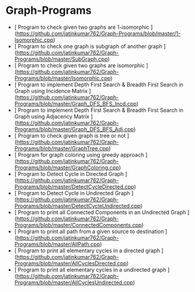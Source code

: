 # Graph-Programs


- [ Program to check given two graphs are 1-isomorphic ] (https://github.com/jatinkumar762/Graph-Programs/blob/master/1-Isomorphic.cpp)
- [ Program to check one graph is subgraph of another graph ] (https://github.com/jatinkumar762/Graph-Programs/blob/master/SubGraph.cpp)
- [ Program to check given two graphs are isomorphic ] (https://github.com/jatinkumar762/Graph-Programs/blob/master/Isomorphic.cpp)
- [ Program to implement Depth First Search & Breadth First Search in Graph using Incidence Matrix ] (https://github.com/jatinkumar762/Graph-Programs/blob/master/Graph_DFS_BFS_Incd.cpp)
- [ Program to implement Depth First Search & Breadth First Search in Graph using Adjacency Matrix ] (https://github.com/jatinkumar762/Graph-Programs/blob/master/Graph_DFS_BFS_Adj.cpp)
- [ Program to check given graph is tree or not ] (https://github.com/jatinkumar762/Graph-Programs/blob/master/GraphTree.cpp)
- [ Program for graph coloring using greedy approach ] (https://github.com/jatinkumar762/Graph-Programs/blob/master/GraphColoring.cpp)
- [ Program to Detect Cycle in Directed Graph ] (https://github.com/jatinkumar762/Graph-Programs/blob/master/DetectCycleDirected.cpp)
- [ Program to Detect Cycle in Undirected Graph ] (https://github.com/jatinkumar762/Graph-Programs/blob/master/DetectCycleUndirected.cpp)
- [ Program to print all Connected Components in an Undirected Graph ]  (https://github.com/jatinkumar762/Graph-Programs/blob/master/ConnectedComponents.cpp)
- [ Program to print all path from a given source to destination ] (https://github.com/jatinkumar762/Graph-Programs/blob/master/AllPath.cpp)
- [ Program to print all elementary cycles in a directed graph ] (https://github.com/jatinkumar762/Graph-Programs/blob/master/AllCyclesDirected.cpp)
- [ Program to print all elementary cycles in a undirected graph ] (https://github.com/jatinkumar762/Graph-Programs/blob/master/AllCyclesUndirected.cpp) 

